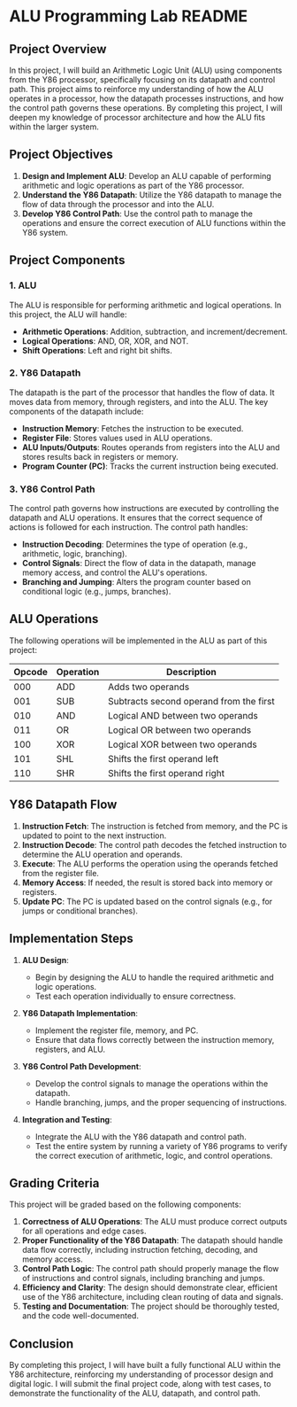# ALU Programming Lab README

## Project Overview

In this project, I will build an Arithmetic Logic Unit (ALU) using components from the Y86 processor, specifically focusing on its datapath and control path. This project aims to reinforce my understanding of how the ALU operates in a processor, how the datapath processes instructions, and how the control path governs these operations. By completing this project, I will deepen my knowledge of processor architecture and how the ALU fits within the larger system.

## Project Objectives

1. **Design and Implement ALU**: Develop an ALU capable of performing arithmetic and logic operations as part of the Y86 processor.
2. **Understand the Y86 Datapath**: Utilize the Y86 datapath to manage the flow of data through the processor and into the ALU.
3. **Develop Y86 Control Path**: Use the control path to manage the operations and ensure the correct execution of ALU functions within the Y86 system.

## Project Components

### 1. ALU

The ALU is responsible for performing arithmetic and logical operations. In this project, the ALU will handle:

- **Arithmetic Operations**: Addition, subtraction, and increment/decrement.
- **Logical Operations**: AND, OR, XOR, and NOT.
- **Shift Operations**: Left and right bit shifts.

### 2. Y86 Datapath

The datapath is the part of the processor that handles the flow of data. It moves data from memory, through registers, and into the ALU. The key components of the datapath include:

- **Instruction Memory**: Fetches the instruction to be executed.
- **Register File**: Stores values used in ALU operations.
- **ALU Inputs/Outputs**: Routes operands from registers into the ALU and stores results back in registers or memory.
- **Program Counter (PC)**: Tracks the current instruction being executed.

### 3. Y86 Control Path

The control path governs how instructions are executed by controlling the datapath and ALU operations. It ensures that the correct sequence of actions is followed for each instruction. The control path handles:

- **Instruction Decoding**: Determines the type of operation (e.g., arithmetic, logic, branching).
- **Control Signals**: Direct the flow of data in the datapath, manage memory access, and control the ALU's operations.
- **Branching and Jumping**: Alters the program counter based on conditional logic (e.g., jumps, branches).

## ALU Operations

The following operations will be implemented in the ALU as part of this project:

| Opcode | Operation        | Description                                     |
|--------|------------------|-------------------------------------------------|
| 000    | ADD               | Adds two operands                              |
| 001    | SUB               | Subtracts second operand from the first         |
| 010    | AND               | Logical AND between two operands               |
| 011    | OR                | Logical OR between two operands                |
| 100    | XOR               | Logical XOR between two operands               |
| 101    | SHL               | Shifts the first operand left                  |
| 110    | SHR               | Shifts the first operand right                 |

## Y86 Datapath Flow

1. **Instruction Fetch**: The instruction is fetched from memory, and the PC is updated to point to the next instruction.
2. **Instruction Decode**: The control path decodes the fetched instruction to determine the ALU operation and operands.
3. **Execute**: The ALU performs the operation using the operands fetched from the register file.
4. **Memory Access**: If needed, the result is stored back into memory or registers.
5. **Update PC**: The PC is updated based on the control signals (e.g., for jumps or conditional branches).

## Implementation Steps

1. **ALU Design**:
   - Begin by designing the ALU to handle the required arithmetic and logic operations.
   - Test each operation individually to ensure correctness.

2. **Y86 Datapath Implementation**:
   - Implement the register file, memory, and PC.
   - Ensure that data flows correctly between the instruction memory, registers, and ALU.

3. **Y86 Control Path Development**:
   - Develop the control signals to manage the operations within the datapath.
   - Handle branching, jumps, and the proper sequencing of instructions.

4. **Integration and Testing**:
   - Integrate the ALU with the Y86 datapath and control path.
   - Test the entire system by running a variety of Y86 programs to verify the correct execution of arithmetic, logic, and control operations.

## Grading Criteria

This project will be graded based on the following components:

1. **Correctness of ALU Operations**: The ALU must produce correct outputs for all operations and edge cases.
2. **Proper Functionality of the Y86 Datapath**: The datapath should handle data flow correctly, including instruction fetching, decoding, and memory access.
3. **Control Path Logic**: The control path should properly manage the flow of instructions and control signals, including branching and jumps.
4. **Efficiency and Clarity**: The design should demonstrate clear, efficient use of the Y86 architecture, including clean routing of data and signals.
5. **Testing and Documentation**: The project should be thoroughly tested, and the code well-documented.

## Conclusion

By completing this project, I will have built a fully functional ALU within the Y86 architecture, reinforcing my understanding of processor design and digital logic. I will submit the final project code, along with test cases, to demonstrate the functionality of the ALU, datapath, and control path.

